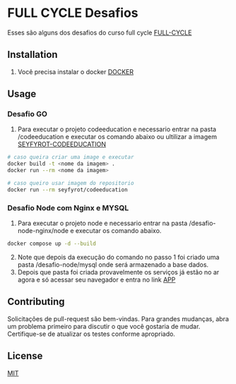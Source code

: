 # 
# FULL CYCLE Desafios

Esses são alguns dos desafios do curso full cycle [FULL-CYCLE](https://fullcycle.com.br)


## Installation

1) Você precisa instalar o docker [DOCKER](https://www.docker.com/get-started)


## Usage
### Desafio GO
1. Para executar o projeto codeeducation e necessario entrar na pasta /codeeducation e executar os comando abaixo ou ultilizar a imagem [SEYFYROT-CODEEDUCATION](https://hub.docker.com/r/seyfyrot/codeeducation)
```bash
# caso queira criar uma image e executar
docker build -t <nome da imagem> .
docker run --rm <nome da imagem>

# caso queiro usar imagem do repositorio
docker run --rm seyfyrot/codeeducation  

```

### Desafio Node com Nginx e MYSQL
1. Para executar o projeto node e necessario entrar na pasta /desafio-node-nginx/node e executar os comando abaixo.
```bash
docker compose up -d --build
```
2. Note que depois da execução do comando no passo 1 foi criado uma pasta /desafio-node/mysql onde será armazenado a base dados.
3. Depois que pasta foi criada provavelmente os serviços já estão no ar agora e só acessar seu navegador e entra no link [APP](http://localhost:8080)

## Contributing
Solicitações de pull-request são bem-vindas. Para grandes mudanças, abra um problema primeiro para discutir o que você gostaria de mudar.
Certifique-se de atualizar os testes conforme apropriado.

## License
[MIT](https://choosealicense.com/licenses/mit/)